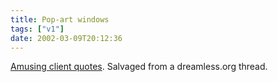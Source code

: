 ```yaml
---
title: Pop-art windows
tags: ["v1"]
date: 2002-03-09T20:12:36
---
```


[Amusing client quotes][1]. Salvaged from a dreamless.org thread.

[1]: http://www.derailer.org/clientquotes.php
